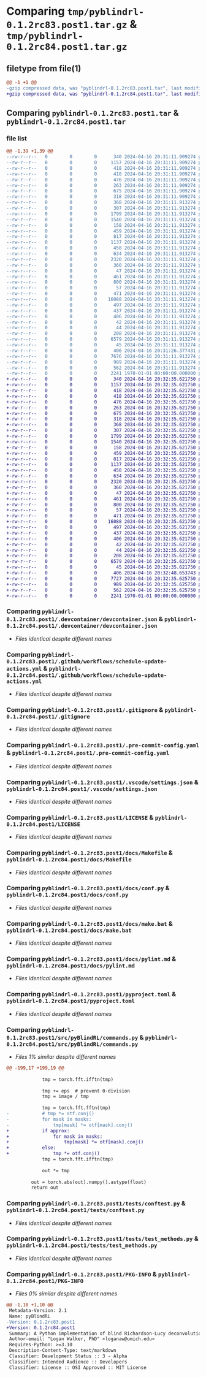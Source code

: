 # Comparing `tmp/pyblindrl-0.1.2rc83.post1.tar.gz` & `tmp/pyblindrl-0.1.2rc84.post1.tar.gz`

## filetype from file(1)

```diff
@@ -1 +1 @@
-gzip compressed data, was "pyblindrl-0.1.2rc83.post1.tar", last modified: Fri Jan  1 00:00:00 2016, max compression
+gzip compressed data, was "pyblindrl-0.1.2rc84.post1.tar", last modified: Fri Jan  1 00:00:00 2016, max compression
```

## Comparing `pyblindrl-0.1.2rc83.post1.tar` & `pyblindrl-0.1.2rc84.post1.tar`

### file list

```diff
@@ -1,39 +1,39 @@
--rw-r--r--   0        0        0      340 2024-04-16 20:31:11.909274 pyblindrl-0.1.2rc83.post1/.devcontainer/Dockerfile
--rw-r--r--   0        0        0     1157 2024-04-16 20:31:11.909274 pyblindrl-0.1.2rc83.post1/.devcontainer/devcontainer.json
--rw-r--r--   0        0        0      418 2024-04-16 20:31:11.909274 pyblindrl-0.1.2rc83.post1/.github/dependabot.yml
--rw-r--r--   0        0        0      418 2024-04-16 20:31:11.909274 pyblindrl-0.1.2rc83.post1/.github/template-sync.yml
--rw-r--r--   0        0        0      476 2024-04-16 20:31:11.909274 pyblindrl-0.1.2rc83.post1/.github/workflows/CI.yml
--rw-r--r--   0        0        0      263 2024-04-16 20:31:11.909274 pyblindrl-0.1.2rc83.post1/.github/workflows/publish.yml
--rw-r--r--   0        0        0      675 2024-04-16 20:31:11.909274 pyblindrl-0.1.2rc83.post1/.github/workflows/schedule-update-actions.yml
--rw-r--r--   0        0        0      318 2024-04-16 20:31:11.909274 pyblindrl-0.1.2rc83.post1/.github/workflows/semantic-pr-check.yml
--rw-r--r--   0        0        0      368 2024-04-16 20:31:11.913274 pyblindrl-0.1.2rc83.post1/.github/workflows/sphinx.yml
--rw-r--r--   0        0        0      307 2024-04-16 20:31:11.913274 pyblindrl-0.1.2rc83.post1/.github/workflows/template-sync.yml
--rw-r--r--   0        0        0     1799 2024-04-16 20:31:11.913274 pyblindrl-0.1.2rc83.post1/.gitignore
--rw-r--r--   0        0        0     1540 2024-04-16 20:31:11.913274 pyblindrl-0.1.2rc83.post1/.pre-commit-config.yaml
--rw-r--r--   0        0        0      158 2024-04-16 20:31:11.913274 pyblindrl-0.1.2rc83.post1/.pypirc
--rw-r--r--   0        0        0      459 2024-04-16 20:31:11.913274 pyblindrl-0.1.2rc83.post1/.vscode/launch.json
--rw-r--r--   0        0        0      817 2024-04-16 20:31:11.913274 pyblindrl-0.1.2rc83.post1/.vscode/settings.json
--rw-r--r--   0        0        0     1137 2024-04-16 20:31:11.913274 pyblindrl-0.1.2rc83.post1/LICENSE
--rw-r--r--   0        0        0      458 2024-04-16 20:31:11.913274 pyblindrl-0.1.2rc83.post1/README.md
--rw-r--r--   0        0        0      634 2024-04-16 20:31:11.913274 pyblindrl-0.1.2rc83.post1/docs/Makefile
--rw-r--r--   0        0        0     2320 2024-04-16 20:31:11.913274 pyblindrl-0.1.2rc83.post1/docs/conf.py
--rw-r--r--   0        0        0      360 2024-04-16 20:31:11.913274 pyblindrl-0.1.2rc83.post1/docs/devcontainer.md
--rw-r--r--   0        0        0       47 2024-04-16 20:31:11.913274 pyblindrl-0.1.2rc83.post1/docs/developer.md
--rw-r--r--   0        0        0      461 2024-04-16 20:31:11.913274 pyblindrl-0.1.2rc83.post1/docs/index.rst
--rw-r--r--   0        0        0      800 2024-04-16 20:31:11.913274 pyblindrl-0.1.2rc83.post1/docs/make.bat
--rw-r--r--   0        0        0       57 2024-04-16 20:31:11.913274 pyblindrl-0.1.2rc83.post1/docs/modules.rst
--rw-r--r--   0        0        0      471 2024-04-16 20:31:11.913274 pyblindrl-0.1.2rc83.post1/docs/pre-commit-config.md
--rw-r--r--   0        0        0    16088 2024-04-16 20:31:11.913274 pyblindrl-0.1.2rc83.post1/docs/pylint.md
--rw-r--r--   0        0        0      497 2024-04-16 20:31:11.913274 pyblindrl-0.1.2rc83.post1/docs/pyproject.md
--rw-r--r--   0        0        0      437 2024-04-16 20:31:11.913274 pyblindrl-0.1.2rc83.post1/docs/python_package.hello_world.rst
--rw-r--r--   0        0        0      406 2024-04-16 20:31:11.913274 pyblindrl-0.1.2rc83.post1/docs/python_package.rst
--rw-r--r--   0        0        0       42 2024-04-16 20:31:11.913274 pyblindrl-0.1.2rc83.post1/docs/requirements.txt
--rw-r--r--   0        0        0       44 2024-04-16 20:31:11.913274 pyblindrl-0.1.2rc83.post1/docs/vscode.md
--rw-r--r--   0        0        0      208 2024-04-16 20:31:11.913274 pyblindrl-0.1.2rc83.post1/docs/workflows.md
--rw-r--r--   0        0        0     6579 2024-04-16 20:31:11.913274 pyblindrl-0.1.2rc83.post1/pyproject.toml
--rw-r--r--   0        0        0       45 2024-04-16 20:31:11.913274 pyblindrl-0.1.2rc83.post1/src/README.md
--rw-r--r--   0        0        0      406 2024-04-16 20:31:26.377431 pyblindrl-0.1.2rc83.post1/src/pyBlindRL/__init__.py
--rw-r--r--   0        0        0     7676 2024-04-16 20:31:11.913274 pyblindrl-0.1.2rc83.post1/src/pyBlindRL/commands.py
--rw-r--r--   0        0        0      989 2024-04-16 20:31:11.913274 pyblindrl-0.1.2rc83.post1/tests/conftest.py
--rw-r--r--   0        0        0      562 2024-04-16 20:31:11.913274 pyblindrl-0.1.2rc83.post1/tests/test_methods.py
--rw-r--r--   0        0        0     2241 1970-01-01 00:00:00.000000 pyblindrl-0.1.2rc83.post1/PKG-INFO
+-rw-r--r--   0        0        0      340 2024-04-16 20:32:35.621750 pyblindrl-0.1.2rc84.post1/.devcontainer/Dockerfile
+-rw-r--r--   0        0        0     1157 2024-04-16 20:32:35.621750 pyblindrl-0.1.2rc84.post1/.devcontainer/devcontainer.json
+-rw-r--r--   0        0        0      418 2024-04-16 20:32:35.621750 pyblindrl-0.1.2rc84.post1/.github/dependabot.yml
+-rw-r--r--   0        0        0      418 2024-04-16 20:32:35.621750 pyblindrl-0.1.2rc84.post1/.github/template-sync.yml
+-rw-r--r--   0        0        0      476 2024-04-16 20:32:35.621750 pyblindrl-0.1.2rc84.post1/.github/workflows/CI.yml
+-rw-r--r--   0        0        0      263 2024-04-16 20:32:35.621750 pyblindrl-0.1.2rc84.post1/.github/workflows/publish.yml
+-rw-r--r--   0        0        0      675 2024-04-16 20:32:35.621750 pyblindrl-0.1.2rc84.post1/.github/workflows/schedule-update-actions.yml
+-rw-r--r--   0        0        0      318 2024-04-16 20:32:35.621750 pyblindrl-0.1.2rc84.post1/.github/workflows/semantic-pr-check.yml
+-rw-r--r--   0        0        0      368 2024-04-16 20:32:35.621750 pyblindrl-0.1.2rc84.post1/.github/workflows/sphinx.yml
+-rw-r--r--   0        0        0      307 2024-04-16 20:32:35.621750 pyblindrl-0.1.2rc84.post1/.github/workflows/template-sync.yml
+-rw-r--r--   0        0        0     1799 2024-04-16 20:32:35.621750 pyblindrl-0.1.2rc84.post1/.gitignore
+-rw-r--r--   0        0        0     1540 2024-04-16 20:32:35.621750 pyblindrl-0.1.2rc84.post1/.pre-commit-config.yaml
+-rw-r--r--   0        0        0      158 2024-04-16 20:32:35.621750 pyblindrl-0.1.2rc84.post1/.pypirc
+-rw-r--r--   0        0        0      459 2024-04-16 20:32:35.621750 pyblindrl-0.1.2rc84.post1/.vscode/launch.json
+-rw-r--r--   0        0        0      817 2024-04-16 20:32:35.621750 pyblindrl-0.1.2rc84.post1/.vscode/settings.json
+-rw-r--r--   0        0        0     1137 2024-04-16 20:32:35.621750 pyblindrl-0.1.2rc84.post1/LICENSE
+-rw-r--r--   0        0        0      458 2024-04-16 20:32:35.621750 pyblindrl-0.1.2rc84.post1/README.md
+-rw-r--r--   0        0        0      634 2024-04-16 20:32:35.621750 pyblindrl-0.1.2rc84.post1/docs/Makefile
+-rw-r--r--   0        0        0     2320 2024-04-16 20:32:35.621750 pyblindrl-0.1.2rc84.post1/docs/conf.py
+-rw-r--r--   0        0        0      360 2024-04-16 20:32:35.621750 pyblindrl-0.1.2rc84.post1/docs/devcontainer.md
+-rw-r--r--   0        0        0       47 2024-04-16 20:32:35.621750 pyblindrl-0.1.2rc84.post1/docs/developer.md
+-rw-r--r--   0        0        0      461 2024-04-16 20:32:35.621750 pyblindrl-0.1.2rc84.post1/docs/index.rst
+-rw-r--r--   0        0        0      800 2024-04-16 20:32:35.621750 pyblindrl-0.1.2rc84.post1/docs/make.bat
+-rw-r--r--   0        0        0       57 2024-04-16 20:32:35.621750 pyblindrl-0.1.2rc84.post1/docs/modules.rst
+-rw-r--r--   0        0        0      471 2024-04-16 20:32:35.621750 pyblindrl-0.1.2rc84.post1/docs/pre-commit-config.md
+-rw-r--r--   0        0        0    16088 2024-04-16 20:32:35.621750 pyblindrl-0.1.2rc84.post1/docs/pylint.md
+-rw-r--r--   0        0        0      497 2024-04-16 20:32:35.621750 pyblindrl-0.1.2rc84.post1/docs/pyproject.md
+-rw-r--r--   0        0        0      437 2024-04-16 20:32:35.621750 pyblindrl-0.1.2rc84.post1/docs/python_package.hello_world.rst
+-rw-r--r--   0        0        0      406 2024-04-16 20:32:35.621750 pyblindrl-0.1.2rc84.post1/docs/python_package.rst
+-rw-r--r--   0        0        0       42 2024-04-16 20:32:35.621750 pyblindrl-0.1.2rc84.post1/docs/requirements.txt
+-rw-r--r--   0        0        0       44 2024-04-16 20:32:35.621750 pyblindrl-0.1.2rc84.post1/docs/vscode.md
+-rw-r--r--   0        0        0      208 2024-04-16 20:32:35.621750 pyblindrl-0.1.2rc84.post1/docs/workflows.md
+-rw-r--r--   0        0        0     6579 2024-04-16 20:32:35.621750 pyblindrl-0.1.2rc84.post1/pyproject.toml
+-rw-r--r--   0        0        0       45 2024-04-16 20:32:35.621750 pyblindrl-0.1.2rc84.post1/src/README.md
+-rw-r--r--   0        0        0      406 2024-04-16 20:32:48.653743 pyblindrl-0.1.2rc84.post1/src/pyBlindRL/__init__.py
+-rw-r--r--   0        0        0     7727 2024-04-16 20:32:35.625750 pyblindrl-0.1.2rc84.post1/src/pyBlindRL/commands.py
+-rw-r--r--   0        0        0      989 2024-04-16 20:32:35.625750 pyblindrl-0.1.2rc84.post1/tests/conftest.py
+-rw-r--r--   0        0        0      562 2024-04-16 20:32:35.625750 pyblindrl-0.1.2rc84.post1/tests/test_methods.py
+-rw-r--r--   0        0        0     2241 1970-01-01 00:00:00.000000 pyblindrl-0.1.2rc84.post1/PKG-INFO
```

### Comparing `pyblindrl-0.1.2rc83.post1/.devcontainer/devcontainer.json` & `pyblindrl-0.1.2rc84.post1/.devcontainer/devcontainer.json`

 * *Files identical despite different names*

### Comparing `pyblindrl-0.1.2rc83.post1/.github/workflows/schedule-update-actions.yml` & `pyblindrl-0.1.2rc84.post1/.github/workflows/schedule-update-actions.yml`

 * *Files identical despite different names*

### Comparing `pyblindrl-0.1.2rc83.post1/.gitignore` & `pyblindrl-0.1.2rc84.post1/.gitignore`

 * *Files identical despite different names*

### Comparing `pyblindrl-0.1.2rc83.post1/.pre-commit-config.yaml` & `pyblindrl-0.1.2rc84.post1/.pre-commit-config.yaml`

 * *Files identical despite different names*

### Comparing `pyblindrl-0.1.2rc83.post1/.vscode/settings.json` & `pyblindrl-0.1.2rc84.post1/.vscode/settings.json`

 * *Files identical despite different names*

### Comparing `pyblindrl-0.1.2rc83.post1/LICENSE` & `pyblindrl-0.1.2rc84.post1/LICENSE`

 * *Files identical despite different names*

### Comparing `pyblindrl-0.1.2rc83.post1/docs/Makefile` & `pyblindrl-0.1.2rc84.post1/docs/Makefile`

 * *Files identical despite different names*

### Comparing `pyblindrl-0.1.2rc83.post1/docs/conf.py` & `pyblindrl-0.1.2rc84.post1/docs/conf.py`

 * *Files identical despite different names*

### Comparing `pyblindrl-0.1.2rc83.post1/docs/make.bat` & `pyblindrl-0.1.2rc84.post1/docs/make.bat`

 * *Files identical despite different names*

### Comparing `pyblindrl-0.1.2rc83.post1/docs/pylint.md` & `pyblindrl-0.1.2rc84.post1/docs/pylint.md`

 * *Files identical despite different names*

### Comparing `pyblindrl-0.1.2rc83.post1/pyproject.toml` & `pyblindrl-0.1.2rc84.post1/pyproject.toml`

 * *Files identical despite different names*

### Comparing `pyblindrl-0.1.2rc83.post1/src/pyBlindRL/commands.py` & `pyblindrl-0.1.2rc84.post1/src/pyBlindRL/commands.py`

 * *Files 1% similar despite different names*

```diff
@@ -199,17 +199,19 @@
 
             tmp = torch.fft.ifftn(tmp)
 
             tmp += eps  # prevent 0-division
             tmp = image / tmp
 
             tmp = torch.fft.fftn(tmp)
-            # tmp *= otf.conj()
-            for mask in masks:
-                tmp[mask] *= otf[mask].conj()
+            if approx:
+                for mask in masks:
+                    tmp[mask] *= otf[mask].conj()
+            else:
+                tmp *= otf.conj()
             tmp = torch.fft.ifftn(tmp)
 
             out *= tmp
 
         out = torch.abs(out).numpy().astype(float)
         return out
```

### Comparing `pyblindrl-0.1.2rc83.post1/tests/conftest.py` & `pyblindrl-0.1.2rc84.post1/tests/conftest.py`

 * *Files identical despite different names*

### Comparing `pyblindrl-0.1.2rc83.post1/tests/test_methods.py` & `pyblindrl-0.1.2rc84.post1/tests/test_methods.py`

 * *Files identical despite different names*

### Comparing `pyblindrl-0.1.2rc83.post1/PKG-INFO` & `pyblindrl-0.1.2rc84.post1/PKG-INFO`

 * *Files 0% similar despite different names*

```diff
@@ -1,10 +1,10 @@
 Metadata-Version: 2.1
 Name: pyBlindRL
-Version: 0.1.2rc83.post1
+Version: 0.1.2rc84.post1
 Summary: A Python implementation of blind Richardson-Lucy deconvolution
 Author-email: "Logan Walker, PhD" <loganaw@umich.edu>
 Requires-Python: >=3.10
 Description-Content-Type: text/markdown
 Classifier: Development Status :: 3 - Alpha
 Classifier: Intended Audience :: Developers
 Classifier: License :: OSI Approved :: MIT License
```

